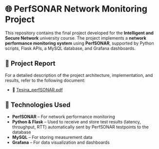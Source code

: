 # 🌐 PerfSONAR Network Monitoring Project

This repository contains the final project developed for the **Intelligent and Secure Network** university course. The project implements a **network performance monitoring system** using **PerfSONAR**, supported by Python scripts, Flask APIs, a MySQL database, and Grafana dashboards.

## 📘 Project Report

For a detailed description of the project architecture, implementation, and results, refer to the following document:

- 📄 [Tesina_perfSONAR.pdf](./Tesina_perfSONAR.pdf)

## 🧰 Technologies Used

- **PerfSONAR** – For network performance monitoring
- **Python & Flask** – Used to receive and store test results (latency, throughput, RTT) automatically sent by PerfSONAR testpoints to the database
- **MySQL** – For storing measurement data
- **Grafana** – For data visualization and dashboards


